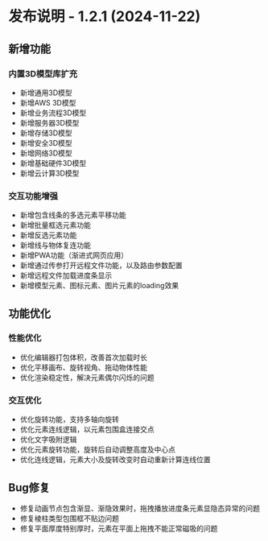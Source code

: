 # 发布说明 - 1.2.1 (2024-11-22)

## 新增功能

### 内置3D模型库扩充
- 新增通用3D模型
- 新增AWS 3D模型
- 新增业务流程3D模型
- 新增服务器3D模型
- 新增存储3D模型
- 新增安全3D模型
- 新增网络3D模型
- 新增基础硬件3D模型
- 新增云计算3D模型

### 交互功能增强
- 新增包含线条的多选元素平移功能
- 新增批量框选元素功能
- 新增反选元素功能
- 新增线与物体复连功能
- 新增PWA功能（渐进式网页应用）
- 新增通过传参打开远程文件功能，以及路由参数配置
- 新增远程文件加载进度条显示
- 新增模型元素、图标元素、图片元素的loading效果

## 功能优化

### 性能优化
- 优化编辑器打包体积，改善首次加载时长
- 优化平移画布、旋转视角、拖动物体性能
- 优化渲染稳定性，解决元素偶尔闪烁的问题

### 交互优化
- 优化旋转功能，支持多轴向旋转
- 优化元素连线逻辑，以元素包围盒连接交点
- 优化文字吸附逻辑
- 优化元素旋转功能，旋转后自动调整高度及中心点
- 优化连线逻辑，元素大小及旋转改变时自动重新计算连线位置

## Bug修复
- 修复动画节点包含渐显、渐隐效果时，拖拽播放进度条元素显隐态异常的问题
- 修复棱柱类型包围框不贴边问题
- 修复平面厚度特别厚时，元素在平面上拖拽不能正常磁吸的问题
